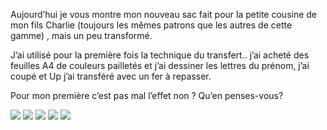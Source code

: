 Aujourd’hui je vous montre mon nouveau sac fait pour la petite cousine de mon fils Charlie (toujours les mêmes patrons que les autres de cette gamme) , mais un peu transformé.

J’ai utilisé pour la première fois la technique du transfert.. j’ai acheté des feuilles A4 de couleurs pailletés et j’ai dessiner les lettres du prénom, j’ai coupé et Up j’ai transféré avec un fer à repasser.

Pour mon première c’est pas mal l’effet non ? Qu’en penses-vous?

![](sac.jpg)
![](sac2.jpg)
![](sac3.jpg)
![](sac44.jpg)
![](sac1.jpg)